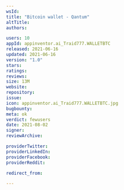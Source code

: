 ```yaml
---
wsId: 
title: "Bitcoin wallet - Qantum"
altTitle: 
authors:

users: 10
appId: appinventor.ai_Traid777.WALLETBTC
released: 2021-06-16
updated: 2021-06-16
version: "1.0"
stars: 
ratings: 
reviews: 
size: 13M
website: 
repository: 
issue: 
icon: appinventor.ai_Traid777.WALLETBTC.jpg
bugbounty: 
meta: ok
verdict: fewusers
date: 2021-08-02
signer: 
reviewArchive:

providerTwitter: 
providerLinkedIn: 
providerFacebook: 
providerReddit: 

redirect_from:

---
```


